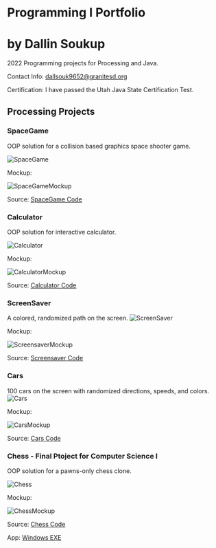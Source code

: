 # Programming I Portfolio

# by Dallin Soukup

2022 Programming projects for Processing and Java.

Contact Info: 
[dallsouk9652@granitesd.org](mailto:dallsouk9652@granitesd.org)

Certification: I have passed the Utah Java State Certification Test.

## Processing Projects

### SpaceGame
OOP solution for a collision based graphics space shooter game.

![SpaceGame](https://github.com/9652211/ProgrammingPortfolioDS2022/blob/gh-pages/Images/sg1.png?raw=true)

Mockup: 

![SpaceGameMockup](https://github.com/9652211/ProgrammingPortfolioDS2022/blob/gh-pages/Images/SpaceGameMockup.jpg?raw=true)

Source: 
[SpaceGame Code](https://github.com/9652211/ProgrammingPortfolioDS2022/blob/gh-pages/src/SpaceGame.zip)

### Calculator
OOP solution for interactive calculator.

![Calculator](https://github.com/9652211/ProgrammingPortfolioDS2022/blob/gh-pages/Images/calc1.png?raw=true)

Mockup: 

![CalculatorMockup](https://github.com/9652211/ProgrammingPortfolioDS2022/blob/gh-pages/Images/CalculatorMockup.png?raw=true)

Source: 
[Calculator Code](https://github.com/9652211/ProgrammingPortfolioDS2022/blob/gh-pages/src/Calculator.zip)

### ScreenSaver
A colored, randomized path on the screen.
![ScreenSaver](https://github.com/9652211/ProgrammingPortfolioDS2022/blob/gh-pages/Images/ScreenSaver.png?raw=true)

Mockup: 

![ScreensaverMockup](https://github.com/9652211/ProgrammingPortfolioDS2022/blob/gh-pages/Images/ScreensaverMockup.png?raw=true)

Source: 
[Screensaver Code](https://github.com/9652211/ProgrammingPortfolioDS2022/blob/gh-pages/src/Screensaver.pde)

### Cars
100 cars on the screen with randomized directions, speeds, and colors.
![Cars](https://github.com/9652211/ProgrammingPortfolioDS2022/blob/gh-pages/Images/Cars.png?raw=true)

Mockup: 

![CarsMockup](https://github.com/9652211/ProgrammingPortfolioDS2022/blob/gh-pages/Images/CarsMockup.png?raw=true)

Source: 
[Cars Code](https://github.com/9652211/ProgrammingPortfolioDS2022/blob/gh-pages/src/Cars.zip)

### Chess - Final Ptoject for Computer Science I
OOP solution for a pawns-only chess clone.

![Chess](https://github.com/9652211/ProgrammingPortfolioDS2022/blob/gh-pages/Images/Chess.png?raw=true)

Mockup: 

![ChessMockup](https://github.com/9652211/ProgrammingProjects/blob/main/images/ChessMockup.png?raw=true)

Source: 
[Chess Code](https://github.com/9652211/ProgrammingPortfolioDS2022/blob/gh-pages/src/SpaceGame.zip)

App: 
[Windows EXE](https://github.com/9652211/ProgrammingProjects/blob/main/app/application.windows.zip)
